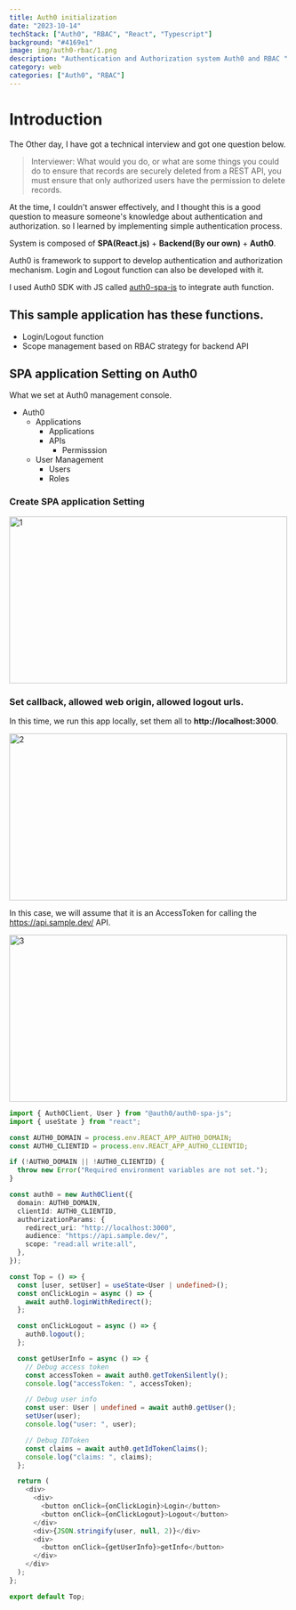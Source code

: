 ```yaml
---
title: Auth0 initialization
date: "2023-10-14"
techStack: ["Auth0", "RBAC", "React", "Typescript"]
background: "#4169e1"
image: img/auth0-rbac/1.png
description: "Authentication and Authorization system Auth0 and RBAC "
category: web
categories: ["Auth0", "RBAC"]
---
```


# Introduction

The Other day, I have got a technical interview and got one question below.

> Interviewer: What would you do, or what are some things you could do to ensure that records are securely deleted from a REST API, you must ensure that only authorized users have the permission to delete records.

At the time, I couldn't answer effectively, and I thought this is a good question to measure someone's knowledge about authentication and authorization. so I learned by implementing simple authentication process.

System is composed of **SPA(React.js)** + **Backend(By our own)** + **Auth0**.

Auth0 is framework to support to develop authentication and authorization mechanism. Login and Logout function can also be developed with it.

I used Auth0 SDK with JS called [auth0-spa-js](https://github.com/auth0/auth0-spa-js) to integrate auth function.

## This sample application has these functions.

- Login/Logout function
- Scope management based on RBAC strategy for backend API

## SPA application Setting on Auth0

What we set at Auth0 management console.

- Auth0
  - Applications
    - Applications
    - APIs
      - Permisssion
  - User Management
    - Users
    - Roles

### Create SPA application Setting

<img src="/img/auth0-rbac/1.png" alt="1" width="500" height="300">

### Set callback, allowed web origin, allowed logout urls.

In this time, we run this app locally, set them all to **http://localhost:3000**.

<img src="/img/auth0-rbac/2.png" alt="2" width="500" height="300">

In this case, we will assume that it is an AccessToken for calling the https://api.sample.dev/ API.

<img src="/img/auth0-rbac/3.png" alt="3" width="500" height="300">

```typescript
import { Auth0Client, User } from "@auth0/auth0-spa-js";
import { useState } from "react";

const AUTH0_DOMAIN = process.env.REACT_APP_AUTH0_DOMAIN;
const AUTH0_CLIENTID = process.env.REACT_APP_AUTH0_CLIENTID;

if (!AUTH0_DOMAIN || !AUTH0_CLIENTID) {
  throw new Error("Required environment variables are not set.");
}

const auth0 = new Auth0Client({
  domain: AUTH0_DOMAIN,
  clientId: AUTH0_CLIENTID,
  authorizationParams: {
    redirect_uri: "http://localhost:3000",
    audience: "https://api.sample.dev/",
    scope: "read:all write:all",
  },
});

const Top = () => {
  const [user, setUser] = useState<User | undefined>();
  const onClickLogin = async () => {
    await auth0.loginWithRedirect();
  };

  const onClickLogout = async () => {
    auth0.logout();
  };

  const getUserInfo = async () => {
    // Debug access token
    const accessToken = await auth0.getTokenSilently();
    console.log("accessToken: ", accessToken);

    // Debug user info
    const user: User | undefined = await auth0.getUser();
    setUser(user);
    console.log("user: ", user);

    // Debug IDToken
    const claims = await auth0.getIdTokenClaims();
    console.log("claims: ", claims);
  };

  return (
    <div>
      <div>
        <button onClick={onClickLogin}>Login</button>
        <button onClick={onClickLogout}>Logout</button>
      </div>
      <div>{JSON.stringify(user, null, 2)}</div>
      <div>
        <button onClick={getUserInfo}>getInfo</button>
      </div>
    </div>
  );
};

export default Top;
```
